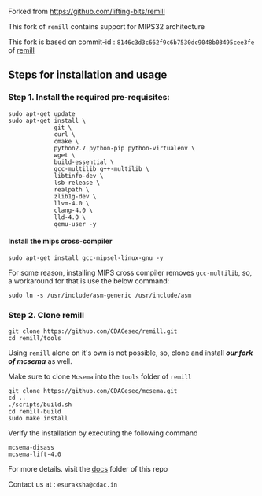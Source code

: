 Forked from <https://github.com/lifting-bits/remill>

This fork of `remill` contains support for MIPS32 architecture

This fork is based on commit-id : `8146c3d3c662f9c6b7530dc9048b03495cee3fe`
of [remill](https://github.com/lifting-bits/remill)

## Steps for installation and usage
### Step 1. Install the required pre-requisites:

```
sudo apt-get update
sudo apt-get install \
             git \
             curl \
             cmake \
             python2.7 python-pip python-virtualenv \
             wget \
             build-essential \
             gcc-multilib g++-multilib \
             libtinfo-dev \
             lsb-release \
             realpath \
             zlib1g-dev \
             llvm-4.0 \
             clang-4.0 \
             lld-4.0 \
             qemu-user -y
```


#### Install the mips cross-compiler
``` sudo apt-get install gcc-mipsel-linux-gnu -y ```

For some reason, installing MIPS cross compiler removes `gcc-multilib`, so, a workaround for that is use the below command:

``` sudo ln -s /usr/include/asm-generic /usr/include/asm ```
### Step 2. Clone remill
```
git clone https://github.com/CDACesec/remill.git 
cd remill/tools
```

Using `remill` alone on it's own is not possible, so, clone and install
***our fork of mcsema*** as well.
 
Make sure to clone `Mcsema` into the `tools` folder of `remill`

```
git clone https://github.com/CDACesec/mcsema.git
cd ..
./scripts/build.sh
cd remill-build
sudo make install
```
Verify the installation by executing the following command
```
mcsema-disass
mcsema-lift-4.0
```

For more details. visit the [docs](docs) folder of this repo

Contact us at : `esuraksha@cdac.in`
